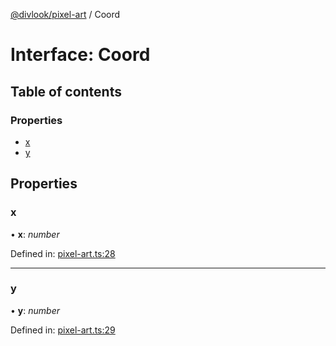 [@divlook/pixel-art](../README.md) / Coord

# Interface: Coord

## Table of contents

### Properties

- [x](coord.md#x)
- [y](coord.md#y)

## Properties

### x

• **x**: *number*

Defined in: [pixel-art.ts:28](https://github.com/divlook/pixel-art/blob/6c9f6c1/libs/pixel-art.ts#L28)

___

### y

• **y**: *number*

Defined in: [pixel-art.ts:29](https://github.com/divlook/pixel-art/blob/6c9f6c1/libs/pixel-art.ts#L29)
